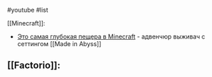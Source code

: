 #youtube #list

[[Minecraft]]:
- [Это самая глубокая пещера в Minecraft](https://www.youtube.com/watch?v=AIdAF6YrgxA) - адвенчюр выживач с сеттингом [[Made in Abyss]]

[[Factorio]]:
- 